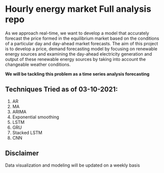 # Hourly energy market Full analysis repo

As we approach real-time, we want to develop a model that accurately forecast the price formed in the
equilibrium market based on the conditions of a particular day and day-ahead market forecasts.
The aim of this project is to develop a price, demand forecasting model by focusing on renewable energy
sources and examining the day-ahead electricity generation and output of these renewable energy sources
by taking into account the changeable weather conditions.

**We will be tackling this problem as a time series analysis forecasting**








## Techniques Tried as of **03-10-2021:**

1. AR
2. MA
3. ARIMA
4. Exponential smoothing
5. LSTM
6. GRU
7. Stacked LSTM
8. CNN


## Disclaimer

Data visualization and modeling will be updated on a weekly basis
